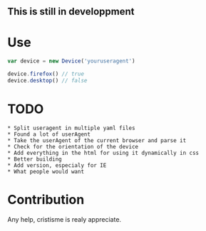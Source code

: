 This is still in developpment
---
Use
===

```javascript
var device = new Device('youruseragent')

device.firefox() // true
device.desktop() // false
```

TODO
====
    * Split useragent in multiple yaml files
    * Found a lot of userAgent
    * Take the userAgent of the current browser and parse it
    * Check for the orientation of the device
    * Add everything in the html for using it dynamically in css
    * Better building
    * Add version, especialy for IE
    * What people would want

Contribution
============

Any help, cristisme is realy appreciate.

